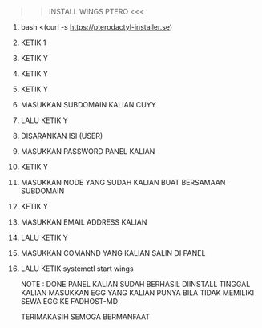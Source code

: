 >> INSTALL WINGS PTERO <<<

1. bash <(curl -s https://pterodactyl-installer.se)
2. KETIK 1
3. KETIK Y
4. KETIK Y
5. KETIK Y
6. MASUKKAN SUBDOMAIN KALIAN CUYY
7. LALU KETIK Y
8. DISARANKAN ISI (USER)
9. MASUKKAN PASSWORD PANEL KALIAN
10. KETIK Y
11. MASUKKAN NODE YANG SUDAH KALIAN BUAT BERSAMAAN SUBDOMAIN
12. KETIK Y
13. MASUKKAN EMAIL ADDRESS KALIAN
14. LALU KETIK Y
15. MASUKKAN COMANND YANG KALIAN SALIN DI PANEL
16. LALU KETIK systemctl start wings

    NOTE :
    DONE PANEL KALIAN SUDAH BERHASIL DIINSTALL TINGGAL KALIAN MASUKKAN EGG YANG KALIAN PUNYA
    BILA TIDAK MEMILIKI SEWA EGG KE FADHOST-MD

    TERIMAKASIH SEMOGA BERMANFAAT
